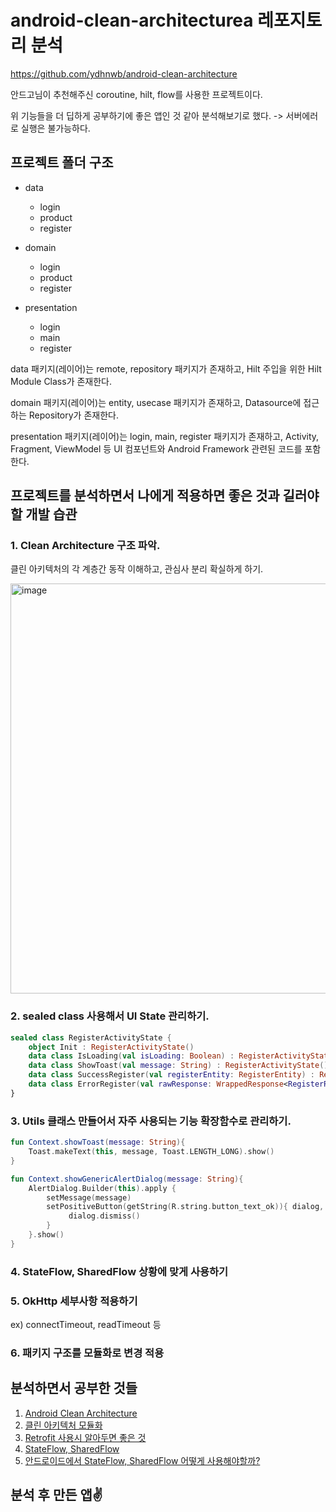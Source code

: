 # android-clean-architecturea 레포지토리 분석

https://github.com/ydhnwb/android-clean-architecture

안드고님이 추천해주신 coroutine, hilt, flow를 사용한 프로젝트이다.

위 기능들을 더 딥하게 공부하기에 좋은 앱인 것 같아 분석해보기로 했다. -> 서버에러로 실행은 불가능하다.

## 프로젝트 폴더 구조
- data
  - login
  - product
  - register
  
- domain
  - login
  - product
  - register

- presentation
  - login
  - main
  - register

data 패키지(레이어)는 remote, repository 패키지가 존재하고, Hilt 주입을 위한 Hilt Module Class가 존재한다.

domain 패키지(레이어)는 entity, usecase 패키지가 존재하고, Datasource에 접근하는 Repository가 존재한다.

presentation 패키지(레이어)는 login, main, register 패키지가 존재하고, Activity, Fragment, ViewModel 등 UI 컴포넌트와 Android Framework 관련된 코드를 포함한다.







## 프로젝트를 분석하면서 나에게 적용하면 좋은 것과 길러야할 개발 습관 

### **1. Clean Architecture 구조 파악.**

클린 아키텍처의 각 계층간 동작 이해하고, 관심사 분리 확실하게 하기.

<img width="656" alt="image" src="https://user-images.githubusercontent.com/70135188/227481409-8effe446-132d-45a9-b325-c7c50c953c05.png">


### **2. sealed class 사용해서 UI State 관리하기.**
```kotlin
sealed class RegisterActivityState {
    object Init : RegisterActivityState()
    data class IsLoading(val isLoading: Boolean) : RegisterActivityState()
    data class ShowToast(val message: String) : RegisterActivityState()
    data class SuccessRegister(val registerEntity: RegisterEntity) : RegisterActivityState()
    data class ErrorRegister(val rawResponse: WrappedResponse<RegisterResponse>) : RegisterActivityState()
}
```


### **3. Utils 클래스 만들어서 자주 사용되는 기능 확장함수로 관리하기.**
```kotlin
fun Context.showToast(message: String){
    Toast.makeText(this, message, Toast.LENGTH_LONG).show()
}

fun Context.showGenericAlertDialog(message: String){
    AlertDialog.Builder(this).apply {
        setMessage(message)
        setPositiveButton(getString(R.string.button_text_ok)){ dialog, _ ->
             dialog.dismiss()
        }
    }.show()
}
```

### **4. StateFlow, SharedFlow 상황에 맞게 사용하기**

### **5. OkHttp 세부사항 적용하기**

ex) connectTimeout, readTimeout 등

### **6. 패키지 구조를 모듈화로 변경 적용**



## 분석하면서 공부한 것들
1. [Android Clean Architecture](https://spicy-spandex-e82.notion.site/Android-Clean-Architecture-8140b20e87ff42d6a694ddde445d0db5)
2. [클린 아키텍처 모듈화](https://spicy-spandex-e82.notion.site/cef228509d7d45cfa5f79e316530c6f1)
3. [Retrofit 사용시 알아두면 좋은 것](https://www.notion.so/dev-jiwon/Retrofit-d0823f1d96c14c3d96692fb4fe69e4d1)
4. [StateFlow, SharedFlow](https://dev-jiwon.notion.site/StateFlow-SharedFlow-7e647be39a5d454b95fc0268be435b16)
5. [안드로이드에서 StateFlow, SharedFlow 어떻게 사용해야할까?](https://dev-jiwon.notion.site/StateFlow-SharedFlow-7d70c879e6714fe9a081ac470d192d28)



## 분석 후 만든 앱✌️
